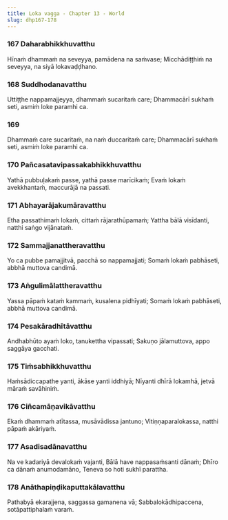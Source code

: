```yaml
---
title: Loka vagga - Chapter 13 - World
slug: dhp167-178
---
```


### 167 Daharabhikkhuvatthu

Hīnaṁ dhammaṁ na seveyya,
pamādena na saṁvase;
Micchādiṭṭhiṁ na seveyya,
na siyā lokavaḍḍhano.

### 168 Suddhodanavatthu

Uttiṭṭhe nappamajjeyya,
dhammaṁ sucaritaṁ care;
Dhammacārī sukhaṁ seti,
asmiṁ loke paramhi ca.

### 169

Dhammaṁ care sucaritaṁ,
na naṁ duccaritaṁ care;
Dhammacārī sukhaṁ seti,
asmiṁ loke paramhi ca.

### 170 Pañcasatavipassakabhikkhuvatthu

Yathā pubbuḷakaṁ passe,
yathā passe marīcikaṁ;
Evaṁ lokaṁ avekkhantaṁ,
maccurājā na passati.

### 171 Abhayarājakumāravatthu

Etha passathimaṁ lokaṁ,
cittaṁ rājarathūpamaṁ;
Yattha bālā visīdanti,
natthi saṅgo vijānataṁ.

### 172 Sammajjanattheravatthu

Yo ca pubbe pamajjitvā,
pacchā so nappamajjati;
Somaṁ lokaṁ pabhāseti,
abbhā muttova candimā.

### 173 Aṅgulimālattheravatthu

Yassa pāpaṁ kataṁ kammaṁ,
kusalena pidhīyati;
Somaṁ lokaṁ pabhāseti,
abbhā muttova candimā.

### 174 Pesakāradhītāvatthu

Andhabhūto ayaṁ loko,
tanukettha vipassati;
Sakuṇo jālamuttova,
appo saggāya gacchati.

### 175 Tiṁsabhikkhuvatthu

Haṁsādiccapathe yanti,
ākāse yanti iddhiyā;
Nīyanti dhīrā lokamhā,
jetvā māraṁ savāhiniṁ.

### 176 Ciñcamāṇavikāvatthu

Ekaṁ dhammaṁ atītassa,
musāvādissa jantuno;
Vitiṇṇaparalokassa,
natthi pāpaṁ akāriyaṁ.

### 177 Asadisadānavatthu

Na ve kadariyā devalokaṁ vajanti,
Bālā have nappasaṁsanti dānaṁ;
Dhīro ca dānaṁ anumodamāno,
Teneva so hoti sukhī parattha.

### 178 Anāthapiṇḍikaputtakālavatthu

Pathabyā ekarajjena,
saggassa gamanena vā;
Sabbalokādhipaccena,
sotāpattiphalaṁ varaṁ.
